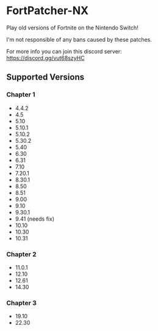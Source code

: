 # FortPatcher-NX

Play old versions of Fortnite on the Nintendo Switch!

I'm not responsible of any bans caused by these patches.

For more info you can join this discord server: https://discord.gg/vut68szyHC

## Supported Versions

### Chapter 1

- 4.4.2
- 4.5
- 5.10
- 5.10.1
- 5.10.2
- 5.30.2
- 5.40
- 6.30
- 6.31
- 7.10
- 7.20.1
- 8.30.1
- 8.50
- 8.51
- 9.00
- 9.10
- 9.30.1
- 9.41 (needs fix)
- 10.10
- 10.30
- 10.31

### Chapter 2

- 11.0.1
- 12.10
- 12.61
- 14.30

### Chapter 3

- 19.10
- 22.30

